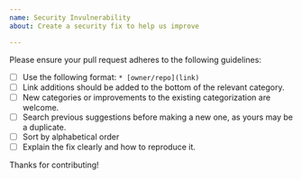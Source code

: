 ```yaml
---
name: Security Invulnerability
about: Create a security fix to help us improve

---
```


Please ensure your pull request adheres to the following guidelines:

- [ ] Use the following format: `* [owner/repo](link)`
- [ ] Link additions should be added to the bottom of the relevant category.
- [ ] New categories or improvements to the existing categorization are welcome.
- [ ] Search previous suggestions before making a new one, as yours may be a duplicate.
- [ ] Sort by alphabetical order
- [ ] Explain the fix clearly and how to reproduce it.

Thanks for contributing!
